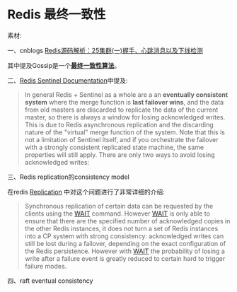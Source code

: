 # Redis 最终一致性

素材: 

一、cnblogs [Redis源码解析：25集群(一)握手、心跳消息以及下线检测](https://www.cnblogs.com/gqtcgq/p/7247044.html)

其中提及Gossip是一个[**最终一致性算法**](https://en.wikipedia.org/wiki/Eventual_consistency)。

二、[Redis Sentinel Documentation](https://redis.io/topics/sentinel)中提及:

> In general Redis + Sentinel as a whole are a an **eventually consistent system** where the merge function is **last failover wins**, and the data from old masters are discarded to replicate the data of the current master, so there is always a window for losing acknowledged writes. This is due to Redis asynchronous replication and the discarding nature of the "virtual" merge function of the system. Note that this is not a limitation of Sentinel itself, and if you orchestrate the failover with a strongly consistent replicated state machine, the same properties will still apply. There are only two ways to avoid losing acknowledged writes:



三、Redis replication的consistency model

在redis [Replication](https://redis.io/topics/replication) 中对这个问题进行了非常详细的介绍:

> Synchronous replication of certain data can be requested by the clients using the [WAIT](https://redis.io/commands/wait) command. However [WAIT](https://redis.io/commands/wait) is only able to ensure that there are the specified number of acknowledged copies in the other Redis instances, it does not turn a set of Redis instances into a CP system with strong consistency: acknowledged writes can still be lost during a failover, depending on the exact configuration of the Redis persistence. However with [WAIT](https://redis.io/commands/wait) the probability of losing a write after a failure event is greatly reduced to certain hard to trigger failure modes.



四、raft eventual consistency
